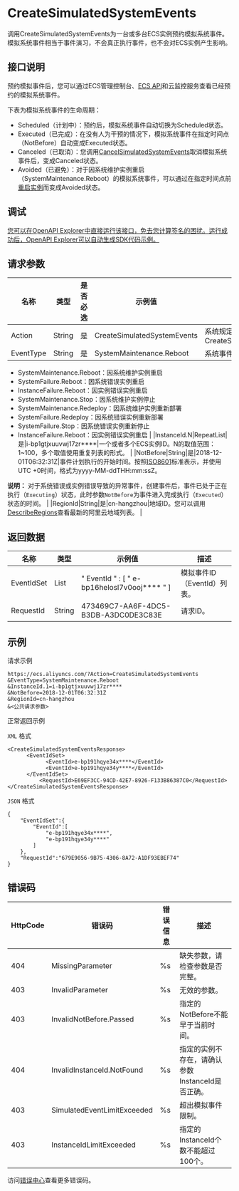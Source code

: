 # CreateSimulatedSystemEvents

调用CreateSimulatedSystemEvents为一台或多台ECS实例预约模拟系统事件。模拟系统事件相当于事件演习，不会真正执行事件，也不会对ECS实例产生影响。

## 接口说明

预约模拟事件后，您可以通过ECS管理控制台、[ECS API](~~63962~~)和云监控服务查看已经预约的模拟系统事件。

下表为模拟系统事件的生命周期：

-   Scheduled（计划中）：预约后，模拟系统事件自动切换为Scheduled状态。
-   Executed（已完成）：在没有人为干预的情况下，模拟系统事件在指定时间点（NotBefore）自动变成Executed状态。
-   Canceled（已取消）：您调用[CancelSimulatedSystemEvents](~~88808~~)取消模拟系统事件后，变成Canceled状态。
-   Avoided（已避免）：对于因系统维护实例重启（SystemMaintenance.Reboot）的模拟系统事件，可以通过在指定时间点前[重启实例](~~25502~~)而变成Avoided状态。

## 调试

[您可以在OpenAPI Explorer中直接运行该接口，免去您计算签名的困扰。运行成功后，OpenAPI Explorer可以自动生成SDK代码示例。](https://api.aliyun.com/#product=Ecs&api=CreateSimulatedSystemEvents&type=RPC&version=2014-05-26)

## 请求参数

|名称|类型|是否必选|示例值|描述|
|--|--|----|---|--|
|Action|String|是|CreateSimulatedSystemEvents|系统规定参数。取值：CreateSimulatedSystemEvents |
|EventType|String|是|SystemMaintenance.Reboot|系统事件的类型。取值范围：

 -   SystemMaintenance.Reboot：因系统维护实例重启
-   SystemFailure.Reboot：因系统错误实例重启
-   InstanceFailure.Reboot：因实例错误实例重启
-   SystemMaintenance.Stop：因系统维护实例停止
-   SystemMaintenance.Redeploy：因系统维护实例重新部署
-   SystemFailure.Redeploy：因系统错误实例重新部署
-   SystemFailure.Stop：因系统错误实例重新停止
-   InstanceFailure.Reboot：因实例错误实例重启 |
|InstanceId.N|RepeatList|是|i-bp1gtjxuuvwj17zr\*\*\*\*|一个或者多个ECS实例ID。N的取值范围：1~100，多个取值使用重复列表的形式。 |
|NotBefore|String|是|2018-12-01T06:32:31Z|事件计划执行的开始时间。按照[ISO8601](~~25696~~)标准表示，并使用UTC +0时间，格式为yyyy-MM-ddTHH:mm:ssZ。

 **说明：** 对于系统错误或实例错误导致的异常事件，创建事件后，事件已处于正在执行（`Executing`）状态，此时参数`NotBefore`为事件进入完成执行（`Executed`）状态的时间。 |
|RegionId|String|是|cn-hangzhou|地域ID。您可以调用[DescribeRegions](~~25609~~)查看最新的阿里云地域列表。 |

## 返回数据

|名称|类型|示例值|描述|
|--|--|---|--|
|EventIdSet|List|" EventId " : \[ " e-bp16helosl7v0ooj\*\*\*\* " \]|模拟事件ID（EventId）列表。 |
|RequestId|String|473469C7-AA6F-4DC5-B3DB-A3DC0DE3C83E|请求ID。 |

## 示例

请求示例

```
https://ecs.aliyuncs.com/?Action=CreateSimulatedSystemEvents
&EventType=SystemMaintenance.Reboot
&InstanceId.1=i-bp1gtjxuuvwj17zr****
&NotBefore=2018-12-01T06:32:31Z
&RegionId=cn-hangzhou
&<公共请求参数>
```

正常返回示例

`XML` 格式

```
<CreateSimulatedSystemEventsResponse>
	  <EventIdSet>
		    <EventId>e-bp191hqye34x****</EventId>
		    <EventId>e-bp191hqye34y****</EventId>
	  </EventIdSet>
          <RequestId>E69EF3CC-94CD-42E7-8926-F133B86387C0</RequestId>
</CreateSimulatedSystemEventsResponse>
```

`JSON` 格式

```
{
    "EventIdSet":{
        "EventId":[
            "e-bp191hqye34x****",
            "e-bp191hqye34y****"
        ]
    },
    "RequestId":"679E9056-9B75-4306-8A72-A1DF93EBEF74"
}
```

## 错误码

|HttpCode|错误码|错误信息|描述|
|--------|---|----|--|
|404|MissingParameter|%s|缺失参数，请检查参数是否完整。|
|403|InvalidParameter|%s|无效的参数。|
|403|InvalidNotBefore.Passed|%s|指定的NotBefore不能早于当前时间。|
|404|InvalidInstanceId.NotFound|%s|指定的实例不存在，请确认参数InstanceId是否正确。|
|403|SimulatedEventLimitExceeded|%s|超出模拟事件限制。|
|403|InstanceIdLimitExceeded|%s|指定的InstanceId个数不能超过100个。|

访问[错误中心](https://error-center.aliyun.com/status/product/Ecs)查看更多错误码。

